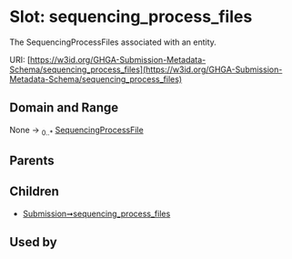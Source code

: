
# Slot: sequencing_process_files


The SequencingProcessFiles associated with an entity.

URI: [https://w3id.org/GHGA-Submission-Metadata-Schema/sequencing_process_files](https://w3id.org/GHGA-Submission-Metadata-Schema/sequencing_process_files)


## Domain and Range

None &#8594;  <sub>0..\*</sub> [SequencingProcessFile](SequencingProcessFile.md)

## Parents


## Children

 *  [Submission➞sequencing_process_files](Submission_sequencing_process_files.md)

## Used by

